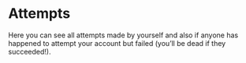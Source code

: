 # Attempts

Here you can see all attempts made by yourself and also if anyone has happened to attempt your account but failed (you’ll be dead if they succeeded!).
